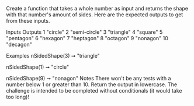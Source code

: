 Create a function that takes a whole number as input and returns the shape with that number's amount of sides. Here are the expected outputs to get from these inputs.

Inputs	Outputs
1	"circle"
2	"semi-circle"
3	"triangle"
4	"square"
5	"pentagon"
6	"hexagon"
7	"heptagon"
8	"octagon"
9	"nonagon"
10	"decagon"

Examples
nSidedShape(3) ➞ "triangle"

nSidedShape(1) ➞ "circle"

nSidedShape(9) ➞ "nonagon"
Notes
There won't be any tests with a number below 1 or greater than 10.
Return the output in lowercase.
The challenge is intended to be completed without conditionals (it would take too long)!